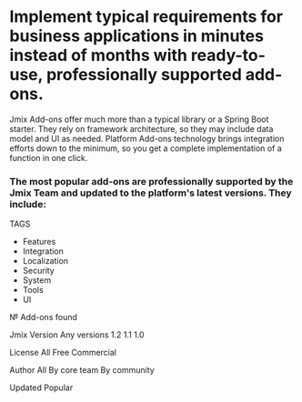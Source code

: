 # Implement typical requirements for business applications in minutes instead of months with ready-to-use, professionally supported add-ons.

Jmix Add-ons offer much more than a typical library or a Spring Boot starter. They rely on framework architecture, so they may include data model and UI as needed. Platform Add-ons technology brings integration efforts down to the minimum, so you get a complete implementation of a function in one click.

### The most popular add-ons are professionally supported by the Jmix Team and updated to the platform's latest versions. They include:
TAGS
- Features
- Integration
- Localization
- Security
- System
- Tools
- UI

№ Add-ons found

Jmix Version
Any versions
1.2
1.1
1.0

License
All
Free
Commercial

Author
All
By core team
By community


Updated
Popular
